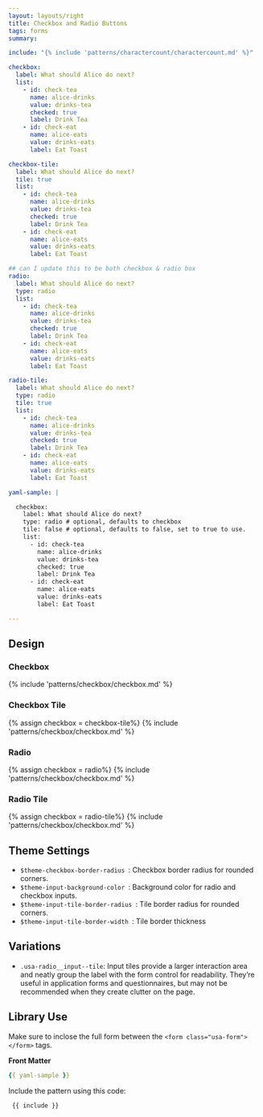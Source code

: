 ```yaml
---
layout: layouts/right
title: Checkbox and Radio Buttons
tags: forms
summary:

include: "{% include 'patterns/charactercount/charactercount.md' %}"

checkbox:
  label: What should Alice do next?
  list:
    - id: check-tea
      name: alice-drinks
      value: drinks-tea
      checked: true
      label: Drink Tea
    - id: check-eat
      name: alice-eats
      value: drinks-eats
      label: Eat Toast

checkbox-tile:
  label: What should Alice do next?
  tile: true
  list:
    - id: check-tea
      name: alice-drinks
      value: drinks-tea
      checked: true
      label: Drink Tea
    - id: check-eat
      name: alice-eats
      value: drinks-eats
      label: Eat Toast

## can I update this to be both checkbox & radio box
radio:
  label: What should Alice do next?
  type: radio
  list:
    - id: check-tea
      name: alice-drinks
      value: drinks-tea
      checked: true
      label: Drink Tea
    - id: check-eat
      name: alice-eats
      value: drinks-eats
      label: Eat Toast

radio-tile:
  label: What should Alice do next?
  type: radio
  tile: true
  list:
    - id: check-tea
      name: alice-drinks
      value: drinks-tea
      checked: true
      label: Drink Tea
    - id: check-eat
      name: alice-eats
      value: drinks-eats
      label: Eat Toast

yaml-sample: |

  checkbox:
    label: What should Alice do next?
    type: radio # optional, defaults to checkbox
    tile: false # optional, defaults to false, set to true to use.
    list:
      - id: check-tea
        name: alice-drinks
        value: drinks-tea
        checked: true
        label: Drink Tea
      - id: check-eat
        name: alice-eats
        value: drinks-eats
        label: Eat Toast

---
```

## Design
### Checkbox
{% include 'patterns/checkbox/checkbox.md' %}

### Checkbox Tile
{% assign checkbox = checkbox-tile%}
{% include 'patterns/checkbox/checkbox.md' %}

### Radio
{% assign checkbox = radio%}
{% include 'patterns/checkbox/checkbox.md' %}

### Radio Tile
{% assign checkbox = radio-tile%}
{% include 'patterns/checkbox/checkbox.md' %}

## Theme Settings
- `$theme-checkbox-border-radius `: Checkbox border radius for rounded corners.
- `$theme-input-background-color `: Background color for radio and checkbox inputs.
- `$theme-input-tile-border-radius `: Tile border radius for rounded corners.
- `$theme-input-tile-border-width `: Tile border thickness

## Variations
- `.usa-radio__input--tile`: Input tiles provide a larger interaction area and neatly group the label with the form control for readability. They’re useful in application forms and questionnaires, but may not be recommended when they create clutter on the page.

## Library Use
Make sure to inclose the full form between the `<form class="usa-form"> </form>` tags.


**Front Matter**
``` yml
{{ yaml-sample }}
```


Include the pattern using this code:

``` markdown
 {{ include }}
```


